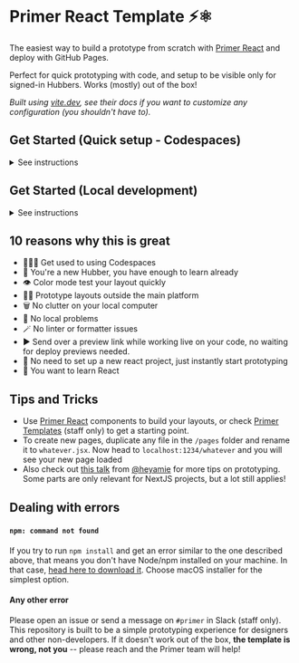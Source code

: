 # Primer React Template ⚡⚛️

The easiest way to build a prototype from scratch with [Primer React](https://primer.style/react/) and deploy with GitHub Pages. 

Perfect for quick prototyping with code, and setup to be visible only for signed-in Hubbers. Works (mostly) out of the box!

*Built using [vite.dev](https://vite.dev/guide/), see their docs if you want to customize any configuration (you shouldn't have to).*

## Get Started (Quick setup - Codespaces)

<details>
<summary>
See instructions
</summary>

### Create a codespace

1. Create a codespace for your prototype by clicking **Use this template** > **Open in a codespace**

2. In the codespaces terminal, run:

```bash
npm install
```
```bash
npm run dev
```

Once `npm run dev` is running, go to the **PORTS tab** in the terminal and open the URL for your prototype:

![Screenshot showing the ports tab and Port URL](.readme/image-ports-1.png)

If the **PORTS tab** is not visible for you, right-click next to the other tabs and enable it in the dropdown menu:

![Screenshot showing how to enable the ports tab](.readme/image-ports.png)

### Sharing your prototype

This is a temporary URL that's only live while `npm run dev` is running in your Codespace. 

To make the URL accessible for others, change its visibility: 

1. Go to **PORTS** tab
2. On the Visibility column, right click on **🔒 Private** 
3. Choose **Port visibility** on the dropdown
4. Change it to **Private to Organization**

![Screenshot matching the description above](.readme/image-ports-3.png)

To share a permanent URL, see [Get Started (Local development)](#get-started-local-development) below.

### Saving your codespace into a repository

If you try to `git push` from your codespace terminal, you will notice there is no repository associated with it.

To save your work, create a new empty repository owned by **@github** and set your codespace to it by running:

```bash
git remote add origin git@github.com:github/YOUR_REPO_NAME.git
git branch -M main
git push -u origin main
```

Once you have a repository saved, you should finish the configuration under [Deploying your prototype](#deploying-your-prototype).

You don't need to develop locally, however. You can always keep building in the browser, just choose the Coodespaces tab under the Code button:

![Code button and Codespaces tab opened in the dialog below](.readme/image-codespace.png)

</details>

## Get Started (Local development)

<details>
<summary>See instructions</summary>

### Start your repository
1. Create a repository for your prototype by clicking **Use this template** > **Create a new repository**

2. Set the repository Owner as **github** so that the deployment is only enabled for Hubbers. Choose whatever name you want.

3. Clone your new repo locally

### Developing

You need to have nodejs installed on your machine. If you don't, [head here](https://nodejs.org/en/download) and choose macOS installer.

Once you have the repository cloned on your machine, open the folder on VSCode or the terminal and run:

```bash
npm install
```

```bash
npm run dev
```

You will see the site running on http://localhost:1234

## Deploying your prototype

You need to change a few settings on GitHub.com for your prototype to be deployed & visible. This cannot be automated at the moment unfortunately!

1. Go to your repository, then **Settings > Pages**:
   - Set GitHub Pages visibility to **Private**
   - Set Build and deployment source to **GitHub Actions**

![Screenshot showing the UI with the descriptions above](.readme/image.png)

2. Go to your repository, then **Settings > Collaborators and teams**:
   - Click "Add teams"
   - Add **github/employees** with at least "Read" permission

![Manage access UI showing "Add teams" and the @github/employees team already added](.readme/image-2.png)

3. Push your first commit after setting this up, and you will see your prototype available on an auto-generated URL under **Settings > Pages**. Share this URL with any Hubber and they will see it too!

![Interface written: GitHub Pages - Your site is live at https://refactored-guacamole-6kolnpq.pages.github.io/](.readme/image-1.png)

  <details>
  <summary>Extra options</summary>

  - Add your Pages URL to the repository description:
    - On your repository homepage, click the gear (⚙️) icon next to **About** to edit the description
    - On the modal check **Use your GitHub Pages website**
    - Save changes, and your URL will be visible
  </details>

</details>

## 10 reasons why this is great

-   🧑🏻‍💻 Get used to using Codespaces
-   🥺 You're a new Hubber, you have enough to learn already
-   👁 Color mode test your layout quickly
-   🧖‍♀️ Prototype layouts outside the main platform
-   🗑 No clutter on your local computer
-   🥴 No local problems
-   🪄 No linter or formatter issues
-   ▶️ Send over a preview link while working live on your code, no waiting for deploy previews needed.
-   🚀 No need to set up a new react project, just instantly start prototyping
-   🧪 You want to learn React

## Tips and Tricks

- Use [Primer React](https://primer.style/components) components to build your layouts, or check [Primer Templates](https://ui.githubapp.com/storybook/?path=/docs/templates-readme--docs&globals=viewport:narrow) (staff only) to get a starting point.
- To create new pages, duplicate any file in the `/pages` folder and rename it to `whatever.jsx`. Now head to `localhost:1234/whatever` and you will see your new page loaded
- Also check out [this talk](https://www.youtube.com/watch?v=XroAmpITjsI) from [@heyamie](https://github.com/heyamie) for more tips on prototyping. Some parts are only relevant for NextJS projects, but a lot still applies!

## Dealing with errors

#### `npm: command not found`

If you try to run `npm install` and get an error similar to the one described above, that means you don't have Node/npm installed on your machine. In that case, [head here to download it](https://nodejs.org/en/download). Choose macOS installer for the simplest option.

#### Any other error

Please open an issue or send a message on `#primer` in Slack (staff only). This repository is built to be a simple prototyping experience for designers and other non-developers. If it doesn't work out of the box, **the template is wrong, not you** -- please reach and the Primer team will help!

